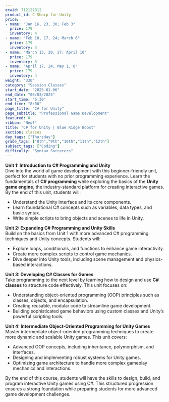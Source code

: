 ```yaml
---
ecwid: 712127812
product_id: C-Sharp-for-Unity
price:
- name: "Jan 16, 23, 30; Feb 3"
  price: 179
  inventory: 4
- name: "Feb 10, 17, 24; March 6"
  price: 179
  inventory: 4
- name: "March 13, 20, 27; April 10"
  price: 179
  inventory: 3
- name: "April 17, 24; May 1, 8"
  price: 179
  inventory: 4
weight: "330"
category: "Session Classes"
start_date: "2025-01-06"
end_date: "06/03/2025"
start_time: "6:30"
end_time: "8:00"
page_title: "C# for Unity"
page_subtitle: "Professional Game Development"
featured: 0
ribbon: "New!"
title: "C# for Unity | Blue Ridge Boost"
section: classes
day_tags: ["Thursday"]
grade_tags: ["8th","9th","10th","11th","12th"]
subject_tags: ["Coding"]
difficulty: "Syntax Sorcerers"
---
```

<p><strong>Unit 1: Introduction to C# Programming and Unity</strong><br> Dive into the world of game development with this beginner-friendly unit, perfect for students with no prior programming experience. Learn the fundamentals of <strong>C# programming</strong> while exploring the basics of the <strong>Unity game engine</strong>, the industry-standard platform for creating interactive games. By the end of this unit, students will:</p><ul> <li>Understand the Unity interface and its core components.</li> <li>Learn foundational C# concepts such as variables, data types, and basic syntax.</li> <li>Write simple scripts to bring objects and scenes to life in Unity.</li> </ul><p><strong>Unit 2: Expanding C# Programming and Unity Skills</strong><br> Build on the basics from Unit 1 with more advanced C# programming techniques and Unity concepts. Students will:</p><ul> <li>Explore loops, conditionals, and functions to enhance game interactivity.</li> <li>Create more complex scripts to control game mechanics.</li> <li>Dive deeper into Unity tools, including scene management and physics-based interactions.</li> </ul><p><strong>Unit 3: Developing C# Classes for Games</strong><br> Take programming to the next level by learning how to design and use <strong>C# classes</strong> to structure code effectively. This unit focuses on:</p><ul> <li>Understanding object-oriented programming (OOP) principles such as classes, objects, and encapsulation.</li> <li>Creating reusable, modular code to streamline game development.</li> <li>Building sophisticated game behaviors using custom classes and Unity’s powerful scripting tools.</li> </ul><p><strong>Unit 4: Intermediate Object-Oriented Programming for Unity Games</strong><br> Master intermediate object-oriented programming techniques to create more dynamic and scalable Unity games. This unit covers:</p><ul> <li>Advanced OOP concepts, including inheritance, polymorphism, and interfaces.</li> <li>Designing and implementing robust systems for Unity games.</li> <li>Optimizing game architecture to handle more complex gameplay mechanics and interactions.</li> </ul><p>By the end of this course, students will have the skills to design, build, and program interactive Unity games using C#. This structured progression ensures a strong foundation while preparing students for more advanced game development challenges.</p><h3><a data-click-key="unified_description_page.consumer_specialization_page.click.sdp_course_list_link" data-click-value="{"courseName":"Intermediate Object-Oriented Programming for Unity Games","href":"/learn/intermediate-object-oriented-programming-unity-games?specialization=programming-unity-game-development","namespace":{"action":"click","app":"unified_description_page","component":"sdp_course_list_link","page":"consumer_specialization_page"},"s12nSlug":"programming-unity-game-development","schema_type":"FRONTEND"}" data-track="true" data-track-app="unified_description_page" data-track-page="consumer_specialization_page" data-track-action="click" data-track-component="sdp_course_list_link" data-track-href="/learn/intermediate-object-oriented-programming-unity-games?specialization=programming-unity-game-development" href="https://www.coursera.org/learn/intermediate-object-oriented-programming-unity-games?specialization=programming-unity-game-development" class="cds-119 cds-113 cds-115 css-1jglcdr cds-142" aria-label="Course 4: Intermediate Object-Oriented Programming for Unity Games" data-e2e="sdp-course-list-link"></a></h3>
